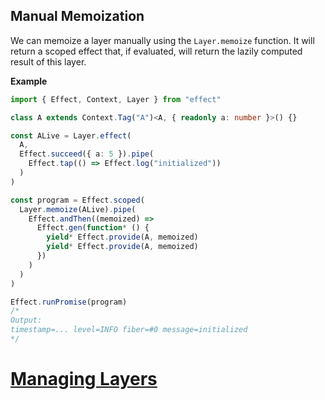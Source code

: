 ## Manual Memoization

We can memoize a layer manually using the `Layer.memoize` function.
It will return a scoped effect that, if evaluated, will return the lazily computed result of this layer.

**Example**

```ts twoslash
import { Effect, Context, Layer } from "effect"

class A extends Context.Tag("A")<A, { readonly a: number }>() {}

const ALive = Layer.effect(
  A,
  Effect.succeed({ a: 5 }).pipe(
    Effect.tap(() => Effect.log("initialized"))
  )
)

const program = Effect.scoped(
  Layer.memoize(ALive).pipe(
    Effect.andThen((memoized) =>
      Effect.gen(function* () {
        yield* Effect.provide(A, memoized)
        yield* Effect.provide(A, memoized)
      })
    )
  )
)

Effect.runPromise(program)
/*
Output:
timestamp=... level=INFO fiber=#0 message=initialized
*/
```

# [Managing Layers](https://effect.website/docs/requirements-management/layers/)
